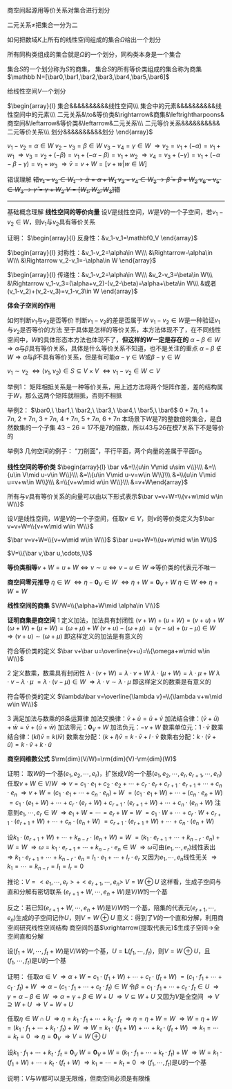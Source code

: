 商空间起源用等价关系对集合进行划分

二元关系$\neq$把集合一分为二

如何把数域$K$上所有的线性空间组成的集合$\Omega$给出一个划分

所有同构类组成的集合就是$\Omega$的一个划分，同构类本身是一个集合

集合$S$的一个划分称为$S$的商集，
集合$S$的所有等价类组成的集合称为商集
$\mathbb N=[\bar0,\bar1,\bar2,\bar3,\bar4,\bar5,\bar6]$

给线性空间$V$一个划分

$\begin{array}{l}
集合&&&&&&&&&&线性空间\\\
集合中的元素&&&&&&&&&&线性空间中的元素\\\
二元关系&\to&等价类&\rightarrow&商集&\leftrightharpoons&商空间&\leftarrow&等价类&\leftarrow&二元关系\\\
二元等价关系&&&&&&&&&&二元等价关系\\\
划分&&&&&&&&&&划分
\end{array}$

$v_1-v_2=\alpha\in W$
$v_2-v_3=\beta\in W$
$v_3-v_4=\gamma\in W$
$\Rightarrow v_2=v_1+(-\alpha)=v_1+w_1$
$\Rightarrow v_3=v_2+(-\beta)=v_1+(-\alpha-\beta)=v_1+w_2$
$\Rightarrow v_4=v_3+(-\gamma)=v_1+(-\alpha-\beta-\gamma)=v_1+w_3$
$\Rightarrow\bar v=v+W=[v+w|w\in W]$

错误理解
~~错$v_1-v_2\in W_1\to\bar\alpha=\alpha+W_1$
$v_3-v_4\in W_2\to\bar\beta=\beta+W_2$
$v_6-v_5\in W_3\to\bar\gamma=\gamma+W_2$
$V=[W_1,W_2,W_3]$错~~

---

基础概念理解
**线性空间的等价向量**
设$V$是线性空间，$W$是$V$的一个子空间，若$v_1-v_2\in W$，则$v_1$与$v_2$具有等价关系

证明：
$\begin{array}{l}
反身性：&v_1-v_1=\mathbf0_V
\end{array}$

$\begin{array}{l}
对称性：&v_1-v_2=\alpha\in W\\\
&\Rightarrow-\alpha\in W\\\
&\Rightarrow v_2-v_1=-\alpha\in W
\end{array}$

$\begin{array}{l}
传递性：&v_1-v_2=\alpha\in W\\\
&v_2-v_3=\beta\in W\\\
&\Rightarrow v_1-v_3=(\alpha+v_2)-(v_2-\beta)=\alpha+\beta\in W\\\
&或者(v_1-v_2)+(v_2-v_3)=v_1-v_3\in W
\end{array}$

**体会子空间的作用**

如何判断$v_1$与$v_2$是否等价
判断$v_1-v_2$的差是否属于$W$
$v_1-v_2\in W$是一种验证$v_1$与$v_2$是否等价的方法
至于具体是怎样的等价关系，本方法体现不了，在不同线性空间中，$W$的具体形态本方法也体现不了，**但这样的$W$一定是存在的**
$\alpha-\beta\in W\Rightarrow\alpha$与$\beta$具有等价关系，具体是什么等价关系不知道，也不是关注的重点
$\alpha-\beta\not\in W\Rightarrow\alpha$与$\beta$不具有等价关系，但是有可能$\alpha-\gamma\in W$或$\beta-\gamma\in W$

$v_1\sim v_2$
$\iff(v_1,v_2)\in S\subseteq V\times V$
$\iff v_1-v_2\in W\subset V$

举例1：
矩阵相抵关系是一种等价关系，用上述方法将两个矩阵作差，差的结构属于$W$，那么这两个矩阵就相抵，否则不相抵

举例2：
$\bar0,\ \bar1,\ \bar2,\ \bar3,\ \bar4,\ \bar5,\ \bar6$
$0+7n,\ 1+7n,\ 2+7n,\ 3+7n,\ 4+7n,\ 5+7n,\ 6+7n$
本场景下$W$是7的整数倍的集合，是自然数集的一个子集
$43-26=17$不是$7$的倍数，所以$43$与$26$在模$7$关系下不是等价的

举例3 几何空间的例子：
“刀削面”，平行平面，两个向量的差属于平面$\pi_0$

**线性空间的等价类**
$\begin{array}{l}
\bar v&=\\{u\in V\mid u\sim v\\}\\\
&=\\{u\in V\mid u-v\in W\\}\\\
&=\\{u\in V\mid u-v=w\in W\\}\\\
&=\\{u\in V\mid u=v+w\in W\\}\\\
&=\\{v+w\mid w\in W\\}\\\
&=v+W\end{array}$

所有与$v$具有等价关系的向量可以由以下形式表示$\bar v=v+W=\\{v+w\mid w\in W\\}$

设$V$是线性空间，$W$是$V$的一个子空间，任取$v\in V$，则$v$的等价类定义为$\bar v=v+W=\\{v+w\mid w\in W\\}$

$\bar v=v+W=\\{v+w\mid w\in W\\}$
$\bar u=u+W=\\{u+w\mid w\in W\\}$

$V=\\{\bar v,\bar u,\cdots,\\}$

**等价类相等**$v+W=u+W\iff v\sim u\iff v-u\in W$
$\Rightarrow$等价类的代表元不唯一

**商空间零元推导**
$\eta\in W$
$\iff\eta-\mathbf0_V\in W$
$\iff\eta+W=\mathbf0_V+W$
$\eta\in W\iff\eta+W=W$

**线性空间的商集**
$V/W=\\{\alpha+W\mid \alpha\in V\\}$

**证明商集是商空间**
1 定义加法，加法具有封闭性
$(v+W)+(u+W)=(v+u)+W$
$(\omega+W)+(\mu+W)=(\omega+\mu)+W$
$(v+u)-(\omega+\mu)$
$=(v-\omega)+(u-\mu)\in W$
$\Rightarrow(v+u)\sim(\omega+\mu)$
即这样定义的加法是有意义的

符合等价类的定义
$\bar v+\bar u=\overline{v+u}=\\{\omega+w\mid w\in W\\}$

2 定义数乘，数乘具有封闭性
$\lambda\cdot(v+W)=\lambda\cdot v+W$
$\lambda\cdot(\mu+W)=\lambda\cdot\mu+W$
$\lambda\cdot v-\lambda\cdot\mu$
$=\lambda\cdot(v-\mu)\in W$
$\Rightarrow\lambda\cdot v\sim\lambda\cdot\mu$
即这样定义的数乘是有意义的

符合等价类的定义
$\lambda\bar v=\overline{\lambda v}=\\{\lambda v+w\mid w\in W\\}$

3 满足加法与数乘的8条运算律
加法交换律：$\bar v+\bar u=\bar u+\bar v$
加法结合律：$(\bar v+\bar u)+\bar w=\bar v+(\bar u+\bar w)$
加法零元：$\mathbf0_V+W$
加法负元：$-v+W$
数乘单位元：$1\cdot\bar v$
数乘结合律：$(kl)\bar v=k(l\bar v)$
数乘左分配：$(k+l)\bar v=k\cdot\bar v+l\cdot\bar v$
数乘右分配：$k\cdot(\bar v+\bar u)=k\cdot\bar v+k\cdot\bar u$

**商空间维数公式**
$\rm{dim}(V/W)=\rm{dim}(V)-\rm{dim}(W)$

证明：
取$W$的一个基$(e_1,e_2,\cdots,e_r)$，扩张成$V$的一个基$(e_1,e_2,\cdots,e_r,e_{r+1},\cdots,e_n)$
任取$v+W\in V/W$
$\Rightarrow v=c_1\cdot e_1+c_2\cdot e_2+\cdots+c_r\cdot e_r+c_{r+1}\cdot e_{r+1}+\cdots+c_n\cdot e_n$
$\Rightarrow v+W=(c_1\cdot e_1+\cdots+c_n\cdot e_n)+W$
$=(c_1\cdot e_1+W)+\cdots+(c_n\cdot e_n+W)$
$=c_1\cdot(e_1+W)+\cdots+c_r\cdot(e_r+W)+c_{r+1}\cdot(e_{r+1}+W)+\cdots+c_n\cdot(e_n+W)$
注意到$e_1,\cdots,e_r\in W$
$\Rightarrow e_1+W=\cdots=e_r+W=W$
$=c_1\cdot W+\cdots+c_r\cdot W+c_{r+1}\cdot(e_{r+1}+W)+\cdots+c_n\cdot(e_n+W)$
$=c_{r+1}\cdot(e_{r+1}+W)+\cdots+c_n\cdot(e_n+W)$

设$k_1\cdot(e_{r+1}+W)+\cdots+k_{n-r}\cdot(e_n+W)=W$
$=(k_1\cdot e_{r+1}+\cdots+k_{n-r}\cdot e_n)+W=W$
$\Rightarrow\omega=k_1\cdot e_{r+1}+\cdots+k_{n-r}\cdot e_n\in W$
$\Rightarrow\omega$可由$(e_1,\cdots,e_r)$线性表出
$\Rightarrow k_1\cdot e_{r+1}+\cdots+k_{n-r}\cdot e_n=
l_1\cdot e_1+\cdots+l_r\cdot e_r$
又因为$e_1,\cdots,e_n$线性无关
$\Rightarrow k_1=\cdots=k_{n-r}=l_1=l_r=0$

推论：$V=<e_1,\cdots,e_r>+<e_{r+1},\cdots,e_n>$
$V=W\oplus U$
这样看，生成子空间与直和分解有密切联系
$(e_{r+1}+W,\cdots,e_n+W)$是$V/W$的一个基

反之：若已知$(e_{r+1}+W,\cdots,e_n+W)$是$V/W$的一个基，陪集的代表元$(e_{r+1},\cdots,e_n)$生成的子空间记作$U$，则$V=W\oplus U$
意义：得到了$V$的一个直和分解，利用商空间研究线性空间结构
商空间的基$\xrightarrow{提取代表元}$生成子空间$\to$全空间直和分解

设$(f_1+W,\cdots,f_t+W)$是$V/W$的一个基，$U=\mathbf{L}(f_1,\cdots,f_t)$，则$V=W\oplus U$，且$(f_1,\cdots,f_t)$是$U$的一个基

证明：
任取$\alpha\in V$
$\Rightarrow\alpha+W=c_1\cdot(f_1+W)+\cdots+c_t\cdot(f_t+W)$
$=(c_1\cdot f_1+\cdots+c_t\cdot f_t)+W$
$\Rightarrow\alpha-(c_1\cdot f_1+\cdots+c_t\cdot f_t)\in W$
令$\beta=c_1\cdot f_1+\cdots+c_t\cdot f_t\in U$
$\Rightarrow\gamma=\alpha-\beta\in W$
$\Rightarrow\alpha=\gamma+\beta\in W+U$
$\Rightarrow V\subseteq W+U$
又因为$V$是全空间
$\Rightarrow V\supseteq W+U$
$\Rightarrow V=W+U$

任取$\eta\in W\cap U$
$\Rightarrow\eta=k_1\cdot f_1+\cdots+k_t\cdot f_t$
$\Rightarrow\eta=\eta+W=W$
$\Rightarrow W=\eta+W=(k_1\cdot f_1+\cdots+k_t\cdot f_t)+W$
$\Rightarrow W=k_1\cdot(f_1+W)+\cdots+k_t\cdot(f_t+W)$
$\Rightarrow k_1=\cdots=k_t=0$
$\Rightarrow\eta=\mathbf0_V$
$\Rightarrow V=W\oplus U$

设$k_1\cdot f_1+\cdots+k_t\cdot f_t=\mathbf0_V$
$W=\mathbf0_V+W=(k_1\cdot f_1+\cdots+k_t\cdot f_t)+W$
$\Rightarrow W=k_1\cdot(f_1+W)+\cdots+k_t\cdot(f_t+W)$
$\Rightarrow k_1=\cdots=k_t=0$
$\Rightarrow(f_1,\cdots,f_t)$是$U$的一个基

说明：$V$与$W$都可以是无限维，但商空间必须是有限维
